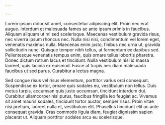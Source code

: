 ```yaml
---

---
```


Lorem ipsum dolor sit amet, consectetur adipiscing elit. Proin nec erat augue. Interdum et malesuada fames ac ante ipsum primis in faucibus. Aliquam aliquam ut mi sed scelerisque. Maecenas vestibulum gravida risus, nec viverra ipsum rhoncus nec. Nulla nisi nisi, condimentum vel lorem eget, venenatis maximus nulla. Maecenas enim justo, finibus nec urna ut, gravida sollicitudin nunc. Quisque tempor nibh tellus, at fermentum ex dapibus sed. Pellentesque venenatis tempus enim, quis ornare tellus lobortis pharetra. Donec dictum rutrum lacus et tincidunt. Nulla vestibulum nisi id massa laoreet, quis lacinia ex euismod. Fusce at turpis nec diam malesuada faucibus ut sed purus. Curabitur a lectus magna.

Sed congue risus vel risus elementum, porttitor varius orci consequat. Suspendisse ex tortor, ornare quis sodales eu, vestibulum non tellus. Duis metus turpis, accumsan quis justo accumsan, tincidunt interdum dui. Curabitur ullamcorper nisl purus, faucibus fringilla leo feugiat ac. Vivamus sit amet mauris sodales, tincidunt tortor auctor, semper risus. Proin vitae nisi pretium, laoreet nulla et, vestibulum elit. Phasellus tincidunt elit ac ante consequat gravida. Cras commodo ligula diam, feugiat dignissim sapien placerat ut. Aliquam porttitor sodales arcu eu scelerisque.